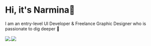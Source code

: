 # Hi, it's Narmina👋

I am an entry-level UI Developer & Freelance Graphic Designer who is passionate to dig deeper :eyes:

<a href="">
  <img align="center" src="https://github-readme-stats.vercel.app/api?username=nargayeva&show_icons=true&theme=tokyonight" />
</a>

<a href="">
  <img align="center" src="https://github-readme-stats.vercel.app/api/top-langs/?username=nargayeva&layout=compact&theme=tokyonight(https://github.com/anuraghazra/github-readme-stats)" />
</a>



<!--
**nargayeva/nargayeva** is a ✨ _special_ ✨ repository because its `README.md` (this file) appears on your GitHub profile.

Here are some ideas to get you started:

- 🔭 I’m currently working on ...
- 🌱 I’m currently learning ...
- 👯 I’m looking to collaborate on ...
- 🤔 I’m looking for help with ...
- 💬 Ask me about ...
- 📫 How to reach me: ...
- 😄 Pronouns: ...
- ⚡ Fun fact: ...
-->
